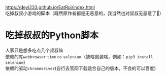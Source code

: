 https://deyi233.github.io/EatRui/index.html  
吃掉叔叔小游戏的脚本（既然原作者都是无恶意的，我当然也对叔叔无恶意了🐶）  
# 吃掉叔叔的Python脚本  
人家只是想多吃点几个叔叔嘛  
依赖的库`webbrowser` `time` `os` `selenium`（缺啥就装啥，例如：`pip3 install selenium`)  
依赖的驱动`chromedriver`(自行去官网下载适合自己的版本，不会的可以百度)  

